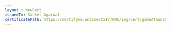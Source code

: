 ```yaml
--- 
layout : newCert 
issuedTo: Sanket Agarwal 
certificatePath: https://certifyme.online/CSIT/PMI/img/cert/gameAThon2021/SanketAgarwal_263e5.png
--- 
```

